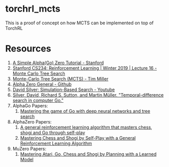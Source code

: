 # torchrl_mcts
This is a proof of concept on how MCTS can be implemented on top of TorchRL

# Resources

1. [A Simple Alpha(Go) Zero Tutorial - Stanford](https://web.stanford.edu/~surag/posts/alphazero.html)
2. [Stanford CS234: Reinforcement Learning | Winter 2019 | Lecture 16 - Monte Carlo Tree Search](https://www.youtube.com/watch?v=vDF1BYWhqL8)
3. [Monte-Carlo Tree Search (MCTS) - Tim Miller](https://gibberblot.github.io/rl-notes/single-agent/mcts.html#)
4. [Alpha Zero General - Github](https://github.com/suragnair/alpha-zero-general)
5. [David Silver: Simulation-Based Search - Youtube](https://www.youtube.com/watch?v=SzosiqyjpHE&t=1058s)
6. [Silver, David, Richard S. Sutton, and Martin Müller. "Temporal-difference search in computer Go."](https://www.davidsilver.uk/wp-content/uploads/2020/03/tdsearch_compressed.pdf)
7. AlphaGo Papers:
   1. [Mastering the game of Go with deep neural networks and tree search](https://discovery.ucl.ac.uk/id/eprint/10045895/1/agz_unformatted_nature.pdf)
8. AlphaZero Papers: 
   1. [A general reinforcement learning algorithm that masters chess, shogi and Go through self-play](https://discovery.ucl.ac.uk/id/eprint/10069050/1/alphazero_preprint.pdf)
   2. [Mastering Chess and Shogi by Self-Play with a General Reinforcement Learning Algorithm](https://arxiv.org/pdf/1712.01815.pdf)
9. MuZero Papers: 
   1. [Mastering Atari, Go, Chess and Shogi by Planning with a Learned Model](https://arxiv.org/pdf/1911.08265.pdf&lang=en)

